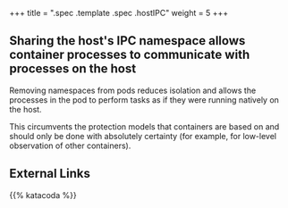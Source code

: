 +++
title = ".spec .template .spec .hostIPC"
weight = 5
+++

## Sharing the host's IPC namespace allows container processes to communicate with processes on the host

Removing namespaces from pods reduces isolation and allows the processes in the pod to perform tasks as if they were running natively on the host.

This circumvents the protection models that containers are based on and should only be done with absolutely certainty (for example, for low-level observation of other containers).

## External Links


{{% katacoda %}}
